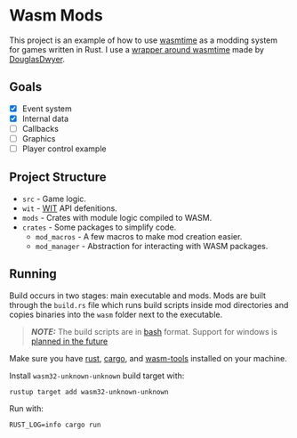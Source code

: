 # Wasm Mods
This project is an example of how to use [wasmtime](https://wasmtime.dev/) as a modding system for games written in Rust. I use a [wrapper around wasmtime](https://github.com/DouglasDwyer/wasm_component_layer) made by [DouglasDwyer](https://github.com/DouglasDwyer).

## Goals
- [x] Event system
- [x] Internal data
- [ ] Callbacks
- [ ] Graphics
- [ ] Player control example

## Project Structure
* `src` - Game logic.
* `wit` - [WIT](https://github.com/WebAssembly/component-model/blob/main/design/mvp/WIT.md) API defenitions.
* `mods` - Crates with module logic compiled to WASM.
* `crates` - Some packages to simplify code.
  * `mod_macros` - A few macros to make mod creation easier.
  * `mod_manager` - Abstraction for interacting with WASM packages.

## Running
Build occurs in two stages: main executable and mods. Mods are built through the `build.rs` file which runs build scripts inside mod directories and copies binaries into the `wasm` folder next to the executable.

> **_NOTE:_** The build scripts are in [bash](https://en.wikipedia.org/wiki/Bash_(Unix_shell)) format. Support for windows is [planned in the future](https://github.com/LeviLovie/wasm-mods/issues/3)
 
Make sure you have [rust](https://www.rust-lang.org/tools/install), [cargo](https://doc.rust-lang.org/cargo/getting-started/installation.html), and [wasm-tools](https://github.com/bytecodealliance/wasm-tools?tab=readme-ov-file#installation) installed on your machine.

Install `wasm32-unknown-unknown` build target with:
```shell
rustup target add wasm32-unknown-unknown
```

Run with:
```shell
RUST_LOG=info cargo run
```
